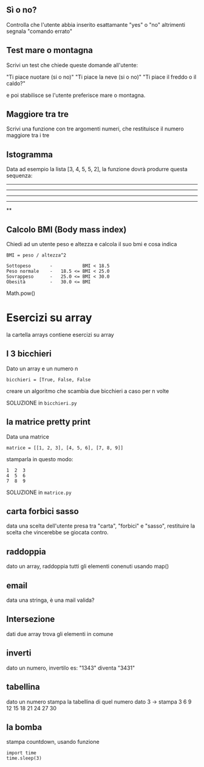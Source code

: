 ## Sì o no?
Controlla che l'utente abbia inserito esattamante "yes" o "no" altrimenti segnala "comando errato"

## Test mare o montagna
Scrivi un test che chiede queste domande all'utente:

"Ti piace nuotare (si o no)"
"Ti piace la neve (si o no)"
"Ti piace il freddo o il caldo?"

e poi stabilisce se l'utente preferisce mare o montagna.

## Maggiore tra tre

Scrivi una funzione con tre argomenti numeri, che restituisce il numero maggiore tra i tre

## Istogramma
Data ad esempio la lista [3, 4, 5, 5, 2], la funzione dovrà produrre questa sequenza:

***
****
*****
*****
**

## Calcolo BMI (Body mass index)

Chiedi ad un utente peso e altezza e calcola il suo bmi e cosa indica

```
BMI = peso / altezza^2

Sottopeso       -           BMI < 18.5  
Peso normale    -   18.5 <= BMI < 25.0  
Sovrappeso      -   25.0 <= BMI < 30.0  
Obesità         -   30.0 <= BMI
```

Math.pow()

# Esercizi su array

la cartella arrays contiene esercizi su array

## I 3 bicchieri  

Dato un array e un numero n

`bicchieri = [True, False, False`

creare un algoritmo che scambia due bicchieri a caso per n volte 

SOLUZIONE in `bicchieri.py`

## la matrice pretty print

Data una matrice
```
matrice = [[1, 2, 3], [4, 5, 6], [7, 8, 9]]
```
stamparla in questo modo:

```
1  2  3  
4  5  6  
7  8  9  
```

SOLUZIONE in `matrice.py`

## carta forbici sasso

data una scelta dell'utente presa tra "carta", "forbici" e "sasso", restituire la scelta che vincerebbe se giocata contro.

## raddoppia

dato un array, raddoppia tutti gli elementi conenuti usando map()


## email

data una stringa, è una mail valida?

## Intersezione

dati due array trova gli elementi in comune

## inverti

dato un numero, invertilo es: "1343" diventa "3431"

## tabellina
dato un numero stampa la tabellina di quel numero
dato 3 -> stampa 3 6 9 12 15 18 21 24 27 30

## la bomba
stampa countdown, usando funzione
```
import time
time.sleep(3)
```





